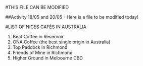 #THIS FILE CAN BE MODIFIED 

##Activity 18/05 and 20/05 - Here is a file to be modified today!


#LIST OF NICES CAFÉS IN AUSTRALIA

1. Beat Coffee in Reservoir
2. ONA Coffee (the best single origin in Australia)
3. Top Paddock in Richmond
4. Friends of Mine in Richmond
5. Higher Ground in Melbourne CBD
